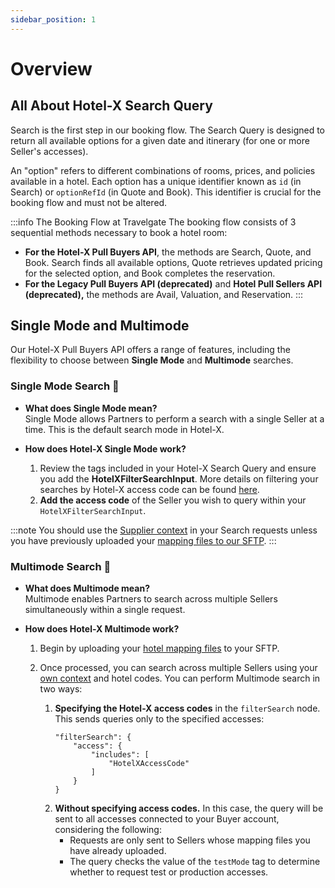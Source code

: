 ```yaml
---
sidebar_position: 1
---
```


# Overview


## All About Hotel-X Search Query

Search is the first step in our booking flow. The Search Query is designed to return all available options for a given date and itinerary (for one or more Seller's accesses).  

An "option" refers to different combinations of rooms, prices, and policies available in a hotel. Each option has a unique identifier known as `id` (in Search) or `optionRefId` (in Quote and Book). This identifier is crucial for the booking flow and must not be altered.

:::info The Booking Flow at Travelgate
The booking flow consists of 3 sequential methods necessary to book a hotel room:
- **For the Hotel-X Pull Buyers API**, the methods are Search, Quote, and Book. Search finds all available options, Quote retrieves updated pricing for the selected option, and Book completes the reservation.
- **For the Legacy Pull Buyers API (deprecated)** and **Hotel Pull Sellers API (deprecated),** the methods are Avail, Valuation, and Reservation.
:::



## Single Mode and Multimode

Our Hotel-X Pull Buyers API offers a range of features, including the flexibility to choose between **Single Mode** and **Multimode** searches.

### Single Mode Search 🌟

* **What does Single Mode mean?**  
  Single Mode allows Partners to perform a search with a single Seller at a time. This is the default search mode in Hotel-X.

* **How does Hotel-X Single Mode work?**  
    1. Review the tags included in your Hotel-X Search Query and ensure you add the **HotelXFilterSearchInput**. More details on filtering your searches by Hotel-X access code can be found [here](/kb/our-products/are-you-a-buyer/our-methods/booking-flow/search/how-tos/how-to-filter-hotel-x-search-requests).
    2. **Add the access code** of the Seller you wish to query within your `HotelXFilterSearchInput`.

:::note
You should use the [Supplier context](/kb/our-products/are-you-a-buyer/getting-started-with-hotel-x-buyers-api/hotel-x-credentials) in your Search requests unless you have previously uploaded your [mapping files to our SFTP](/docs/apis/for-buyers/hotel-x-pull-buyers-api/plugins/mapping).
:::

### Multimode Search 🚀

* **What does Multimode mean?**  
Multimode enables Partners to search across multiple Sellers simultaneously within a single request.

* **How does Hotel-X Multimode work?**  
    1. Begin by uploading your [hotel mapping files](/docs/apis/for-buyers/hotel-x-pull-buyers-api/plugins/mapping) to your SFTP.
    2. Once processed, you can search across multiple Sellers using your [own context](/kb/our-products/are-you-a-buyer/getting-started-with-hotel-x-buyers-api/hotel-x-credentials) and hotel codes. You can perform Multimode search in two ways:  

        1. **Specifying the Hotel-X access codes** in the `filterSearch` node. This sends queries only to the specified accesses:
            ```
            "filterSearch": {
                "access": {
                    "includes": [
                        "HotelXAccessCode"
                    ]
                }
            }
            ```
        2. **Without specifying access codes.** In this case, the query will be sent to all accesses connected to your Buyer account, considering the following:
            + Requests are only sent to Sellers whose mapping files you have already uploaded.
            + The query checks the value of the `testMode` tag to determine whether to request test or production accesses.

